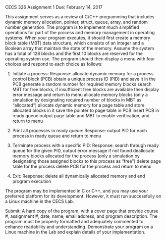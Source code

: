 CECS 326 Assignment 1
Due: February 14, 2017

This assignment serves as a review of C/C++ programming that includes dynamic memory allocation, pointer, struct, queue, array, and random number generation.  The program is to implement much simplified operations for part of the process and memory management in operating systems.
When your program executes, it should first create a memory block table (MBT) data structure, which consists of an integer and a Boolean array that maintain the state of the memory.  Assume the system has a total of 128 blocks and the first 10 blocks are reserved for the operating system use.  The program should then display a menu with four choices and respond to each choice as follows:
1. Initiate a process: 
    Response: 	allocate dynamic memory for a process control block (PCB)
		obtain a unique process ID (PID) and save it in the PCB
		generate a random number for required memory blocks
		search MBT for free blocks, if insufficient free blocks are available then display 
    error message and return to menu
		allocate memory blocks (only a simulation by designating required number of blocks in 
		    MBT as “allocated”)
		allocate dynamic memory for a page table and store allocated blocks in it
		save the pointer to page table in PCB
		insert PCB in ready queue
output page table and MBT to enable verification, and return to menu

2. Print all processes in ready queue:
    Response:	output PID for each process in ready queue and return to menu

3. Terminate process with a specific PID:
    Response:	search through ready queue for the given PID, output error message if not found
		deallocate memory blocks allocated for the process (only a simulation by designating
    those assigned blocks to this process as “free”)
		delete page table for the process
		delete PCB for the process and return to menu

4. Exit:
Response:	delete all dynamically allocated memory and end program execution

The program may be implemented in C or C++, and you may use your preferred platform for its development.  However, it must run successfully on a Linux machine in the CECS Lab.

Submit:
A hard copy of the program, with a cover page that provide course #, assignment #, date, name, email address, and program description.
The program must be properly formatted and adequately commented to enhance readability and understanding.
Demonstrate your program on a Linux machine in the Lab and explain details of your implementation.